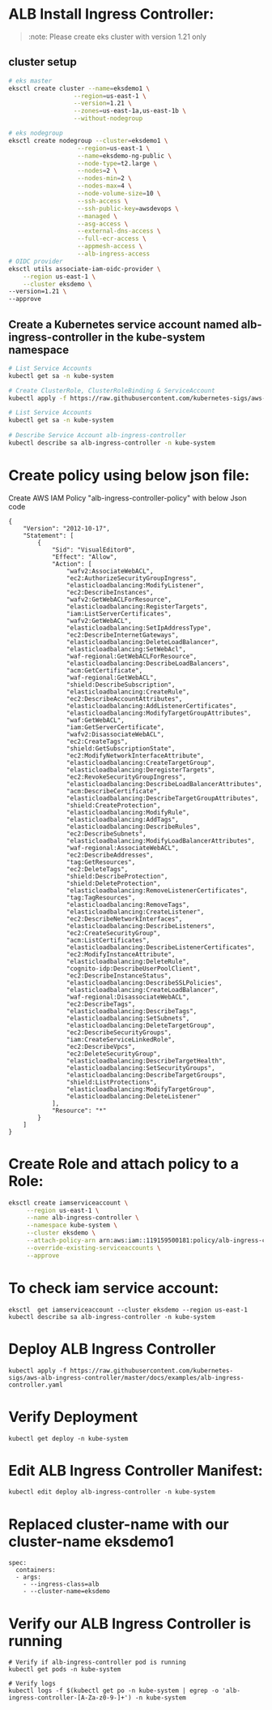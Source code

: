 # ALB Install Ingress Controller:

> :note: Please create eks cluster with version 1.21 only
## cluster setup
```bash
# eks master
eksctl create cluster --name=eksdemo1 \
                  --region=us-east-1 \
				  --version=1.21 \
                  --zones=us-east-1a,us-east-1b \
                  --without-nodegroup 

# eks nodegroup
eksctl create nodegroup --cluster=eksdemo1 \
                   --region=us-east-1 \
                   --name=eksdemo-ng-public \
                   --node-type=t2.large \
                   --nodes=2 \
                   --nodes-min=2 \
                   --nodes-max=4 \
                   --node-volume-size=10 \
                   --ssh-access \
                   --ssh-public-key=awsdevops \
                   --managed \
                   --asg-access \
                   --external-dns-access \
                   --full-ecr-access \
                   --appmesh-access \
                   --alb-ingress-access
# OIDC provider
eksctl utils associate-iam-oidc-provider \
    --region us-east-1 \
    --cluster eksdemo \
--version=1.21 \
--approve
```
## Create a Kubernetes service account named alb-ingress-controller in the kube-system namespace
```bash
# List Service Accounts
kubectl get sa -n kube-system

# Create ClusterRole, ClusterRoleBinding & ServiceAccount
kubectl apply -f https://raw.githubusercontent.com/kubernetes-sigs/aws-alb-ingress-controller/master/docs/examples/rbac-role.yaml

# List Service Accounts
kubectl get sa -n kube-system
 
# Describe Service Account alb-ingress-controller 
kubectl describe sa alb-ingress-controller -n kube-system
```
	
# Create policy using below json file:
Create AWS IAM Policy "alb-ingress-controller-policy" with below Json code

    {
        "Version": "2012-10-17",
        "Statement": [
            {
                "Sid": "VisualEditor0",
                "Effect": "Allow",
                "Action": [
                    "wafv2:AssociateWebACL",
                    "ec2:AuthorizeSecurityGroupIngress",
                    "elasticloadbalancing:ModifyListener",
                    "ec2:DescribeInstances",
                    "wafv2:GetWebACLForResource",
                    "elasticloadbalancing:RegisterTargets",
                    "iam:ListServerCertificates",
                    "wafv2:GetWebACL",
                    "elasticloadbalancing:SetIpAddressType",
                    "ec2:DescribeInternetGateways",
                    "elasticloadbalancing:DeleteLoadBalancer",
                    "elasticloadbalancing:SetWebAcl",
                    "waf-regional:GetWebACLForResource",
                    "elasticloadbalancing:DescribeLoadBalancers",
                    "acm:GetCertificate",
                    "waf-regional:GetWebACL",
                    "shield:DescribeSubscription",
                    "elasticloadbalancing:CreateRule",
                    "ec2:DescribeAccountAttributes",
                    "elasticloadbalancing:AddListenerCertificates",
                    "elasticloadbalancing:ModifyTargetGroupAttributes",
                    "waf:GetWebACL",
                    "iam:GetServerCertificate",
                    "wafv2:DisassociateWebACL",
                    "ec2:CreateTags",
                    "shield:GetSubscriptionState",
                    "ec2:ModifyNetworkInterfaceAttribute",
                    "elasticloadbalancing:CreateTargetGroup",
                    "elasticloadbalancing:DeregisterTargets",
                    "ec2:RevokeSecurityGroupIngress",
                    "elasticloadbalancing:DescribeLoadBalancerAttributes",
                    "acm:DescribeCertificate",
                    "elasticloadbalancing:DescribeTargetGroupAttributes",
                    "shield:CreateProtection",
                    "elasticloadbalancing:ModifyRule",
                    "elasticloadbalancing:AddTags",
                    "elasticloadbalancing:DescribeRules",
                    "ec2:DescribeSubnets",
                    "elasticloadbalancing:ModifyLoadBalancerAttributes",
                    "waf-regional:AssociateWebACL",
                    "ec2:DescribeAddresses",
                    "tag:GetResources",
                    "ec2:DeleteTags",
                    "shield:DescribeProtection",
                    "shield:DeleteProtection",
                    "elasticloadbalancing:RemoveListenerCertificates",
                    "tag:TagResources",
                    "elasticloadbalancing:RemoveTags",
                    "elasticloadbalancing:CreateListener",
                    "ec2:DescribeNetworkInterfaces",
                    "elasticloadbalancing:DescribeListeners",
                    "ec2:CreateSecurityGroup",
                    "acm:ListCertificates",
                    "elasticloadbalancing:DescribeListenerCertificates",
                    "ec2:ModifyInstanceAttribute",
                    "elasticloadbalancing:DeleteRule",
                    "cognito-idp:DescribeUserPoolClient",
                    "ec2:DescribeInstanceStatus",
                    "elasticloadbalancing:DescribeSSLPolicies",
                    "elasticloadbalancing:CreateLoadBalancer",
                    "waf-regional:DisassociateWebACL",
                    "ec2:DescribeTags",
                    "elasticloadbalancing:DescribeTags",
                    "elasticloadbalancing:SetSubnets",
                    "elasticloadbalancing:DeleteTargetGroup",
                    "ec2:DescribeSecurityGroups",
                    "iam:CreateServiceLinkedRole",
                    "ec2:DescribeVpcs",
                    "ec2:DeleteSecurityGroup",
                    "elasticloadbalancing:DescribeTargetHealth",
                    "elasticloadbalancing:SetSecurityGroups",
                    "elasticloadbalancing:DescribeTargetGroups",
                    "shield:ListProtections",
                    "elasticloadbalancing:ModifyTargetGroup",
                    "elasticloadbalancing:DeleteListener"
                ],
                "Resource": "*"
            }
        ]
    }
	
# Create Role and attach policy to a Role:
```bash
eksctl create iamserviceaccount \
     --region us-east-1 \
     --name alb-ingress-controller \
     --namespace kube-system \
     --cluster eksdemo \
     --attach-policy-arn arn:aws:iam::119159500181:policy/alb-ingress-controller-policy \
     --override-existing-serviceaccounts \
     --approve
```
# To check iam service account:
	eksctl  get iamserviceaccount --cluster eksdemo --region us-east-1
	kubectl describe sa alb-ingress-controller -n kube-system
# Deploy ALB Ingress Controller
	kubectl apply -f https://raw.githubusercontent.com/kubernetes-sigs/aws-alb-ingress-controller/master/docs/examples/alb-ingress-controller.yaml
# Verify Deployment
	kubectl get deploy -n kube-system
# Edit ALB Ingress Controller Manifest:
	kubectl edit deploy alb-ingress-controller -n kube-system
# Replaced cluster-name with our cluster-name eksdemo1
    spec:
      containers:
      - args:
        - --ingress-class=alb
        - --cluster-name=eksdemo
# Verify our ALB Ingress Controller is running
	# Verify if alb-ingress-controller pod is running
	kubectl get pods -n kube-system
  
	# Verify logs
	kubectl logs -f $(kubectl get po -n kube-system | egrep -o 'alb-ingress-controller-[A-Za-z0-9-]+') -n kube-system

